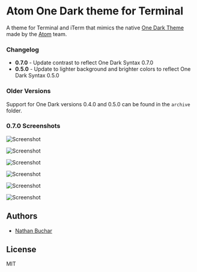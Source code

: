 # Atom One Dark theme for Terminal
A theme for Terminal and iTerm that mimics the native [One Dark Theme](https://atom.io/themes/one-dark-syntax) made by the [Atom](http://atom.io) team.



### Changelog
- **0.7.0** - Update contrast to reflect One Dark Syntax 0.7.0
- **0.5.0** - Update to lighter background and brighter colors to reflect One Dark Syntax 0.5.0



### Older Versions
Support for One Dark versions 0.4.0 and 0.5.0 can be found in the `archive` folder.



### 0.7.0 Screenshots

![Screenshot](https://raw.githubusercontent.com/nathanbuchar/one-dark-terminal/master/screenshots/one-dark-1.png)

![Screenshot](https://raw.githubusercontent.com/nathanbuchar/one-dark-terminal/master/screenshots/one-dark-2.png)

![Screenshot](https://raw.githubusercontent.com/nathanbuchar/one-dark-terminal/master/screenshots/one-dark-3.png)

![Screenshot](https://raw.githubusercontent.com/nathanbuchar/one-dark-terminal/master/screenshots/one-dark-4.png)

![Screenshot](https://raw.githubusercontent.com/nathanbuchar/one-dark-terminal/master/screenshots/one-dark-5.png)

![Screenshot](https://raw.githubusercontent.com/nathanbuchar/one-dark-terminal/master/screenshots/one-dark-6.png)



## Authors
* [Nathan Buchar](mailto:hello@nathanbuchar.com)



## License
MIT
